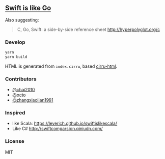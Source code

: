 
[Swift is like Go](http://repo.tiye.me/jiyinyiyong/swift-is-like-go/)
------

Also suggesting:

> C, Go, Swift: a side-by-side reference sheet http://hyperpolyglot.org/c

### Develop

```bash
yarn
yarn build
```

HTML is generated from `index.cirru`, based [cirru-html](https://github.com/Cirru/cirru-html).

### Contributors

* [@chai2010](https://github.com/chai2010/swift-is-like-go)
* [@octo](https://github.com/octo/swift-is-like-go)
* [@zhangxiaolian1991](https://github.com/zhangxiaolian1991/swift-is-like-go)

### Inspired

* like Scala: https://leverich.github.io/swiftislikescala/
* Like C# http://swiftcomparsion.qiniudn.com/

### License

MIT

